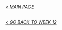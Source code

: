 ###### [< MAIN PAGE](https://hunoong.github.io/slave2-A/)
###### [< GO BACK TO WEEK 12](https://hunoong.github.io/slave2-A/)
